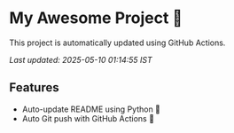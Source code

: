 # My Awesome Project 🚀

This project is automatically updated using GitHub Actions.

_Last updated: 2025-05-10 01:14:55 IST_

## Features
- Auto-update README using Python 🐍
- Auto Git push with GitHub Actions 🤖
